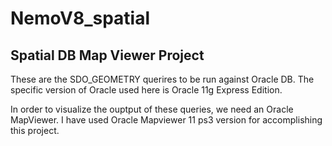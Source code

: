 # NemoV8_spatial
Spatial DB Map Viewer Project
-----------------------------

These are the SDO_GEOMETRY querires to be run against Oracle DB. The specific version of Oracle used here is Oracle 11g Express Edition.

In order to visualize the ouptput of these queries, we need an Oracle MapViewer. I have used Oracle Mapviewer 11 ps3 version for accomplishing this project.

